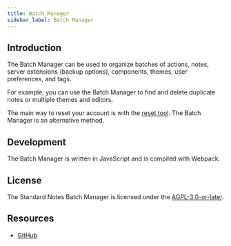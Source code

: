 ```yaml
---
title: Batch Manager
sidebar_label: Batch Manager
---
```


## Introduction

The Batch Manager can be used to organize batches of actions, notes, server extensions (backup options), components, themes, user preferences, and tags.

For example, you can use the Batch Manager to find and delete duplicate notes or multiple themes and editors.

The main way to reset your account is with the [reset tool](https://standardnotes.org/reset). The Batch Manager is an alternative method.

## Development

The Batch Manager is written in JavaScript and is compiled with Webpack.

## License

The Standard Notes Batch Manager is licensed under the [AGPL-3.0-or-later](https://github.com/sn-extensions/batch-manager/blob/master/LICENSE).

## Resources

- [GitHub](https://github.com/sn-extensions/batch-manager)
